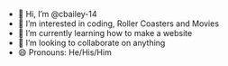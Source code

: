 - 👋 Hi, I’m @cbailey-14
- 👀 I’m interested in coding, Roller Coasters and Movies
- 🌱 I’m currently learning how to make a website
- 💞️ I’m looking to collaborate on anything
- 😄 Pronouns: He/His/Him


<!---
cbailey-14/cbailey-14 is a ✨ special ✨ repository because its `README.md` (this file) appears on your GitHub profile.
You can click the Preview link to take a look at your changes.
--->
